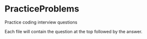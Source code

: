 # PracticeProblems
Practice coding interview questions

Each file will contain the question at the top followed by the answer.
